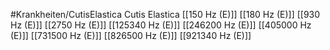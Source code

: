 #Krankheiten/CutisElastica
Cutis Elastica
[[150 Hz (E)]]
[[180 Hz (E)]]
[[930 Hz (E)]]
[[2750 Hz (E)]]
[[125340 Hz (E)]]
[[246200 Hz (E)]]
[[405000 Hz (E)]]
[[731500 Hz (E)]]
[[826500 Hz (E)]]
[[921340 Hz (E)]]